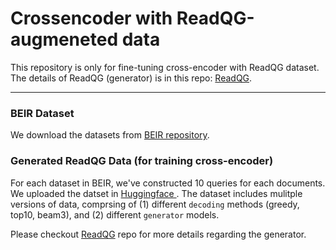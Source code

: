 # Crossencoder with ReadQG-augmeneted data
This repository is only for fine-tuning cross-encoder with ReadQG dataset. The details of ReadQG (generator) is in this repo: [ReadQG](https://github.com/DylanJoo/readqg).

---
### BEIR Dataset
We download the datasets from [BEIR repository](https://github.com/beir-cellar/beir).

### Generated ReadQG Data (for training cross-encoder)
For each dataset in BEIR, we've constructed 10 queries for each documents. 
We uploaded the datset in [Huggingface ](https://huggingface.co/datasets/DylanJHJ/beir-readqg). 
The dataset includes mulitple versions of data, comprsing of 
(1) different ``decoding`` methods (greedy, top10, beam3), and 
(2) different ``generator`` models. 

Please checkout [ReadQG](https://github.com/DylanJoo/readqg) repo for more details regarding the generator.
